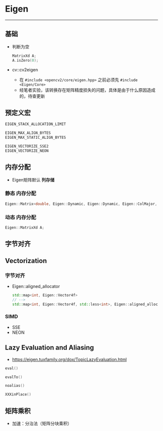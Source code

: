 # Eigen

-----

## 基础

* 判断为空
  ```cpp
  MatrixXd A;
  A.isZero(0);
  ```

* cv::cv2eigen
  - 在 `#include <opencv2/core/eigen.hpp>` 之前必须先 `#include <Eigen/Core>`
  - 经笔者实验，该转换存在矩阵精度损失的问题，具体是由于什么原因造成的，待查更新

## 预定义宏

```cpp
EIGEN_STACK_ALLOCATION_LIMIT

EIGEN_MAX_ALIGN_BYTES
EIGEN_MAX_STATIC_ALIGN_BYTES

EIGEN_VECTORIZE_SSE2
EIGEN_VECTORIZE_NEON
```

## 内存分配

* Eigen矩阵默认 **列存储**


### 静态 内存分配

```cpp
Eigen::Matrix<double, Eigen::Dynamic, Eigen::Dynamic, Eigen::ColMajor, 16, 1000> A400; // 静态分配内存
```

### 动态 内存分配

```cpp
Eigen::MatrixXd A;
```


## 字节对齐


## Vectorization

### 字节对齐

* Eigen::aligned_allocator
  ```cpp
  std::map<int, Eigen::Vector4f> 
  // -->
  std::map<int, Eigen::Vector4f, std::less<int>, Eigen::aligned_allocator<std::pair<const int, Eigen::Vector4f>>>
  ```

### SIMD

* SSE
* NEON 


## Lazy Evaluation and Aliasing

* https://eigen.tuxfamily.org/dox/TopicLazyEvaluation.html

```cpp
eval()

evalTo()

noalias()

XXXinPlace()
```

## 矩阵乘积

* 加速：分治法（矩阵分块乘积）
